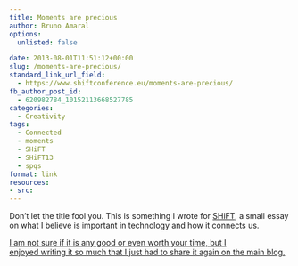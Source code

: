 ```yaml
---
title: Moments are precious
author: Bruno Amaral
options:
  unlisted: false

date: 2013-08-01T11:51:12+00:00
slug: /moments-are-precious/
standard_link_url_field:
  - https://www.shiftconference.eu/moments-are-precious/
fb_author_post_id:
  - 620982784_10152113668527785
categories:
  - Creativity
tags:
  - Connected
  - moments
  - SHiFT
  - SHiFT13
  - spqs
format: link
resources: 
- src: 
---
```

Don&#8217;t let the title fool you. This is something I wrote for [SHiFT][1], a small essay on what I believe is important in technology and how it connects us.

[I am not sure if it is any good or even worth your time, but I enjoyed writing it so much that I just had to share it again on the main blog.](/moments-are-precious-2/)


 [1]: https://www.shiftconference.eu
